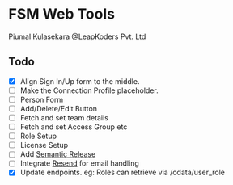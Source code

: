 # FSM Web Tools
Piumal Kulasekara @LeapKoders Pvt. Ltd

## Todo
- [x] Align Sign In/Up form to the middle.
- [ ] Make the Connection Profile placeholder.
- [ ] Person Form
- [ ] Add/Delete/Edit Button
- [ ] Fetch and set team details
- [ ] Fetch and set Access Group etc
- [ ] Role Setup
- [ ] License Setup
- [ ] Add [Semantic Release](https://semantic-release.gitbook.io/semantic-release/)
- [ ] Integrate [Resend](https://resend.com/home) for email handling
- [x] Update endpoints. eg: Roles can retrieve via /odata/user_role